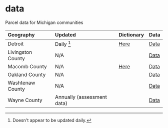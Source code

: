 # data
Parcel data for Michigan communities

| Geography | Updated         | Dictionary | Data| 
|:--        |:--              |:--         |:--  |
| Detroit   | Daily [^1]       |[Here](https://data.detroitmi.gov/datasets/detroitmi::parcels-2/about#Here) |[Data](https://data.detroitmi.gov/datasets/parcels-2/explore?location=42.344810%2C-83.151039%2C12.96#Data) |
|Livingston County| N/A |         |[Data](https://milivcounty.gov/gis/#Data)|
|Macomb County| N/A | [Here](https://macomb-county-open-data-portal-mcmap.hub.arcgis.com/datasets/MCMAP::macomb-county-tax-parcels/about#Here) |[Data](https://macomb-county-open-data-portal-mcmap.hub.arcgis.com/datasets/MCMAP::macomb-county-tax-parcels/explore?location=42.670131%2C-82.984615%2C16.67&showTable=true#Data)|
| Oakland County| N/A           |        | [Data](https://accessoakland.oakgov.com/apps/oakgov::property-gateway/about#Data)        |
| Washtenaw County|  N/A          |        |  [Data](https://ewashtenaw.sharefile.com/share/view/s5770550a0a10456a88b9d4415a01f681#Data)        |
| Wayne County| Annually (assessment data)          |        | [Data](https://www.waynecounty.com/departments/mb/assessment-equalization.aspx#Data)         |
[^1]: Doesn't appear to be updated daily.
